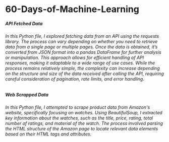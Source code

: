 # 60-Days-of-Machine-Learning


##### API Fetched Data
###### In this Python file, I explored fetching data from an API using the requests library. The process can vary depending on whether you need to retrieve data from a single page or multiple pages. Once the data is obtained, it’s converted from JSON format into a pandas DataFrame for further analysis or manipulation. This approach allows for efficient handling of API responses, making it adaptable to a wide range of use cases. While the process remains relatively simple, the complexity can increase depending on the structure and size of the data received after calling the API, requiring careful consideration of pagination, rate limits, and error handling.

##### Web Scrapped Data
###### In this Python file, I attempted to scrape product data from Amazon's website, specifically focusing on watches. Using BeautifulSoup, I extracted key information about the watches, such as the title, price, rating, total number of ratings, and material of the watch. The process involved parsing the HTML structure of the Amazon page to locate relevant data elements based on their HTML tags and attributes.
